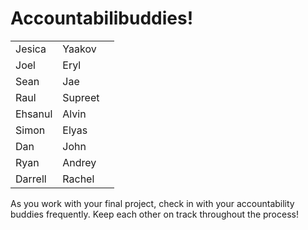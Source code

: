 # Accountabilibuddies!

|  |  |  |
|--------|-----------|-
| Jesica | Yaakov    |
| Joel   | Eryl      |
| Sean   | Jae       |
| Raul   | Supreet   |
| Ehsanul| Alvin     |
| Simon  | Elyas     |
| Dan    | John      |
| Ryan   | Andrey    |
| Darrell| Rachel    |

As you work with your final project, check in with your accountability buddies frequently. Keep each other on track throughout the process! 
